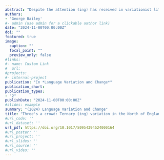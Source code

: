 ```yaml
---
abstract: "Despite the attention (ing) has received in variationist literature, it is comparatively understudied in the North West of England where it holds something of a unique sociolinguistic profile. Variation in this region is between three competing forms: [ɪŋɡ] appears alongside the usual [ɪn]/[ɪŋ] variants. Based on sociolinguistic interviews with 32 speakers from this region, this study investigates whether [ɪŋɡ] replaces [ɪŋ] as the local standard or exists alongside it to fulfill a different sociolinguistic role. Results suggest that [ɪŋ] is maintained as the standard variant, and that [ɪŋɡ] occupies its own functional space as a feature of emphatic and hyper-articulate speech, appearing almost exclusively before pause. (ing) also shows no sensitivity to part of speech, despite the strength of this effect in other varieties of English. These results are discussed in the context of broader questions regarding the underlying representation of this variation, specifically its allophonic or allomorphic nature."
authors:
- 'George Bailey'
#- admin (use admin for a clickable author link)
date: "2024-11-00T00:00:00Z"
doi: ""
featured: true
image:
  caption: ""
  focal_point: ""
  preview_only: false
#links:
#- name: Custom Link
#  url: 
#projects:
#- internal-project
publication: "In *Language Variation and Change*"
publication_short: 
publication_types:
- "2"
publishDate: "2024-11-00T00:00:00Z"
#slides: example
summary: "(2024) Language Variation and Change"
title: "Three's a crowd: Ternary (ing) variation in the North of England"
#url_code: ''
#url_dataset: ''
url_pdf: https://doi.org/10.1017/S0954394524000164
#url_poster: ''
#url_project: ''
#url_slides: ''
#url_source: ''
#url_video: ''
---
```

